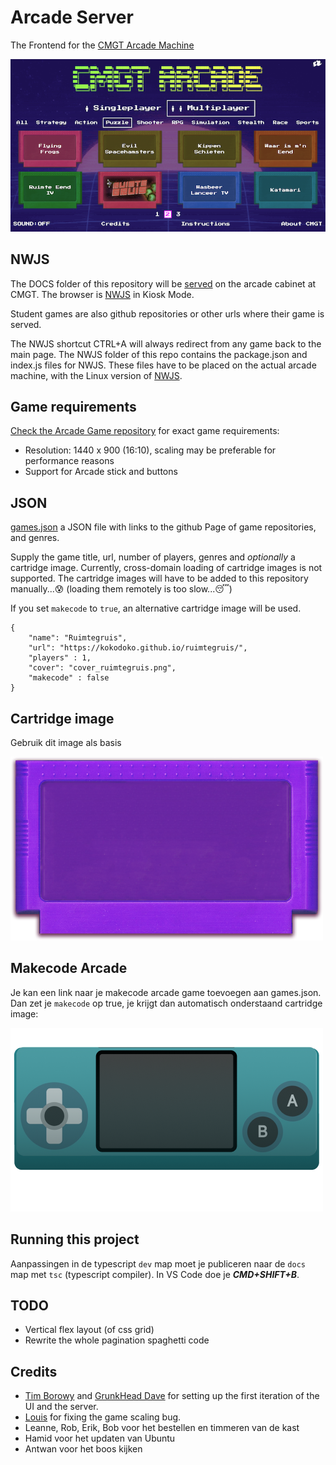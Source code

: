 # Arcade Server

The Frontend for the [CMGT Arcade Machine](https://hr-cmgt.github.io/arcade-server/)

![screenshot](./docs/images/screenshot.png)

## NWJS

The DOCS folder of this repository will be [served](https://hr-cmgt.github.io/arcade-server/) on the arcade cabinet at CMGT. The browser is [NWJS](http://docs.nwjs.io/en/latest/For%20Users/Getting%20Started/#get-nwjs) in Kiosk Mode.

Student games are also github repositories or other urls where their game is served.

The NWJS shortcut CTRL+A will always redirect from any game back to the main page. The NWJS folder of this repo contains the package.json and index.js files for NWJS. These files have to be placed on the actual arcade machine, with the Linux version of [NWJS](https://nwjs.io/downloads/).

## Game requirements

[Check the Arcade Game repository](https://github.com/HR-CMGT/arcade-game) for exact game requirements:

- Resolution: 1440 x 900 (16:10), scaling may be preferable for performance reasons
- Support for Arcade stick and buttons

## JSON

[games.json](./docs/data/games.json) a JSON file with links to the github Page of game repositories, and genres.

Supply the game title, url, number of players, genres and *optionally* a cartridge image. Currently, cross-domain loading of cartridge images is not supported. The cartridge images will have to be added to this repository manually...😰 (loading them remotely is too slow...😴)

If you set `makecode` to `true`, an alternative cartridge image will be used.

```
{
    "name": "Ruimtegruis",
    "url": "https://kokodoko.github.io/ruimtegruis/",
    "players" : 1,
    "cover": "cover_ruimtegruis.png",
    "makecode" : false
}
```
## Cartridge image

Gebruik dit image als basis 

<img src="./docs/images/cart.png">

## Makecode Arcade

Je kan een link naar je makecode arcade game toevoegen aan games.json. Dan zet je `makecode` op true, je krijgt dan automatisch onderstaand cartridge image:

<img src="./docs/images/cart-makecode.png">

## Running this project

Aanpassingen in de typescript `dev` map moet je publiceren naar de `docs` map met `tsc` (typescript compiler). In VS Code doe je ***CMD+SHIFT+B***.

## TODO

- Vertical flex layout (of css grid)
- Rewrite the whole pagination spaghetti code

## Credits

- [Tim Borowy](https://github.com/TimBorowy) and [GrunkHead Dave](https://github.com/Grunkhead) for setting up the first iteration of the UI and the server.
- [Louis](https://github.com/KokoDoko/ruimtegruis/issues?q=is%3Apr+author%3Alouis-lau) for fixing the game scaling bug.
- Leanne, Rob, Erik, Bob voor het bestellen en timmeren van de kast
- Hamid voor het updaten van Ubuntu
- Antwan voor het boos kijken
